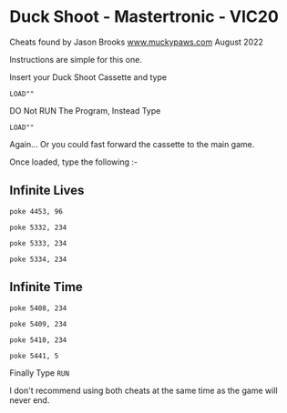 # Duck Shoot - Mastertronic - VIC20

Cheats found by Jason Brooks www.muckypaws.com August 2022

Instructions are simple for this one.

Insert your Duck Shoot Cassette and type

`LOAD""`

DO Not RUN The Program, Instead Type 

`LOAD""`

Again... Or you could fast forward the cassette to the main game.

Once loaded, type the following :-

Infinite Lives
--------------

`poke 4453, 96`

`poke 5332, 234`

`poke 5333, 234`

`poke 5334, 234`


Infinite Time
-------------

`poke 5408, 234`

`poke 5409, 234`

`poke 5410, 234`

`poke 5441, 5`


Finally Type `RUN`

I don't recommend using both cheats at the same time as the game will never end.



